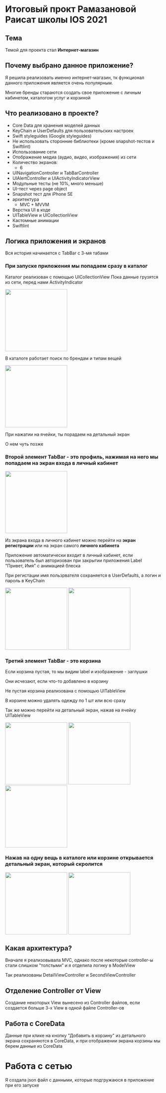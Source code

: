 #  Итоговый прокт Рамазановой Раисат школы IOS 2021  
 
## Тема
  Темой для проекта стал **Интернет-магазин**
 
## Почему выбрано данное приложение? 
  Я решила реализовать именно интернет-магазин, тк функционал данного приложения является очень популярным.
  
  Многие бренды стараются создать свое приложение с личным кабинетом, каталогом услуг и корзиной 
  
## Что реализовано в проекте?
- Core Data для хранения моделей данных
- KeyChain и UserDefaults для пользовательских настроек
- Swift styleguides (Google styleguides)
- Не использовать сторонние библиотеки (кроме snapshot-тестов и Swiftlint)
- Использование сети
- Отображение медиа (аудио, видео, изображения) из сети
- Количество экранов: 
  - 6
- UINavigationController и TabBarController
- UIAlertController и UIActivityIndicatorView
- Модульные тесты (не 10%, много меньше)
- UI-тест через page object
- Snapshot тест для iPhone SE 
- архитектура 
  - MVC + MVVM 
- Верстка UI в коде
- UITableView и UICollectionView
- Кастомные анимации
- Swiftlint

## Логика приложения и экранов 
Вся история начинается с TabBar с 3-мя табами

### При запуске приложения мы попадаем сразу в **каталог** 
Каталог реализован с помощью UICollectionView
Пока данные грузятся из сети, перед нами ActivityIndicator

<img src="https://raw.githubusercontent.com/RaisaRamazanova/Homework/main/photo_2021-09-19%2001.33.27.jpeg?token=APSVBYGGM3J7EO37PLE6P7TBIZWNY" width="200" />

В каталоге работает поиск по брендам и типам вещей 

<img src="https://raw.githubusercontent.com/RaisaRamazanova/Homework/main/photo_2021-09-19%2001.34.10.jpeg" width="200" />

При нажатии на ячейки, ты порадаем на детальный экран

О нем чуть позже

### Второй элемент TabBar - это профиль, нажимая на него мы попадаем на экран **входа в личный кабинет**
 
 <img src="https://raw.githubusercontent.com/RaisaRamazanova/Homework/main/photo_2021-09-19%2001.34.03.jpeg?token=APSVBYEOVHZN36ZFK42PS63BIZWUU" width="200" />
 
Из экрана входа в личного кабинет можно перейти на **экран регистрации** или на экран самого **личного кабинета**

Приложение автоматически входит в личный кабинет, если пользователь был авторизован при закрытии приложения 
Label "Привет, Имя" с анимацией блеска
 
При регистации имя пользрвателя сохраняется в UserDefaults, а логин и пароль в KeyChain

<img src="https://raw.githubusercontent.com/RaisaRamazanova/Homework/main/photo_2021-09-19%2001.33.49.jpeg?token=APSVBYF77T75ZUHI4EVZGFDBIZWSS" width="200" />  <img src="https://raw.githubusercontent.com/RaisaRamazanova/Homework/main/photo_2021-09-19%2001.34.00.jpeg?token=APSVBYCGX3VUXKGXTXI2LHLBIZWHI" width="200" />
 
### Третий элемент TabBar - это **корзина**
Если корзина пустая, то мы видим label и изображение - заглушки

Они исчезают, если что-то добавлено в корзину

Не пустая корзина реализована с помощью UITableView

В корзине можно удалять одежду по 1 шт или всю сразу 

Так же можно перейти на детальный экран, нажав на ячейку UITableView

 <img src="https://raw.githubusercontent.com/RaisaRamazanova/Homework/main/photo_2021-09-19%2001.33.53.jpeg?token=APSVBYCRVRLHVULCN2EXFPTBIZV3Q" width="200" />  <img src="https://raw.githubusercontent.com/RaisaRamazanova/Homework/main/photo_2021-09-19%2001.33.58.jpeg?token=APSVBYFHBZ67D7IVEQJ37I3BIZXAE" width="200" /> <img src="https://raw.githubusercontent.com/RaisaRamazanova/Homework/main/photo_2021-09-19%2001.33.56.jpeg?token=APSVBYFRJEM7ZUNOA5Q24XLBIZXDK" width="200" />

### Нажав на одну вещь в каталоге или корзине открывается детальный экран, который скролится 

<img src="https://raw.githubusercontent.com/RaisaRamazanova/Homework/main/photo_2021-09-19%2001.34.07.jpeg" width="200" />  <img src="https://raw.githubusercontent.com/RaisaRamazanova/Homework/main/photo_2021-09-19%2001.34.05.jpeg" width="200" />

 ## Какая архитектура?
  Вначале я реализовывала MVC, однако после некоторые controller-ы стали слишком "толстыми" и я отделила логику в ModelView 
  
  Так реализованы DetailViewController и SecondViewController
  
 ## Отделение Controller от View
Создание некоторых View вынесено из Controller файлов, если создается больше 3-х View в одной файле Controller-ов

## Работа с CoreData
Данные при клике на кнопку "Добавить в корзину" из детального экрана сохраняются в CoreData, и при отображении экрана корзины мы берем данные из CoreData

# Работа с сетью
Я создала json файл с данными, которые подгружаюся в приложение при его запуске 


